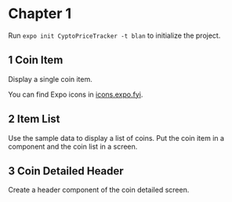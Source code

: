 # Chapter 1

Run `expo init CyptoPriceTracker -t blan` to initialize the project.

## 1 Coin Item

Display a single coin item.

You can find Expo icons in [icons.expo.fyi](https://icons.expo.fyi/).

## 2 Item List

Use the sample data to display a list of coins. Put the coin item in a component and the coin list in a screen.

## 3 Coin Detailed Header

Create a header component of the coin detailed screen.

